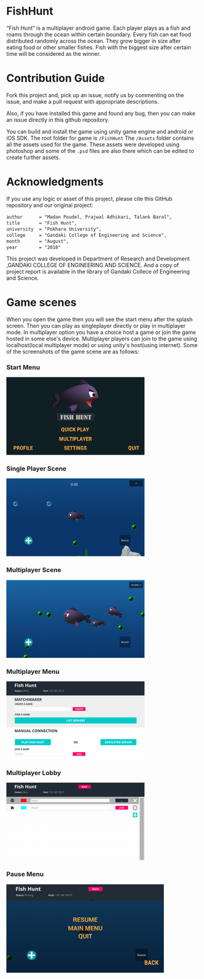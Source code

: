 # FishHunt
“Fish Hunt” is a multiplayer android game. Each player plays as a fish and roams through the ocean within certain boundary. Every fish can eat food distributed randomly across the ocean. They grow bigger in size after eating food or other smaller fishes.  Fish with the biggest size after certain time will be considered as the winner. 

# Contribution Guide
Fork this project and, pick up an issue, notify us by commenting on the issue, and make a pull request with appropriate descriptions.

Also, if you have installed this game and found any bug, then you can make an issue directly in this github repository.

You can build and install the game using unity game engine and android or iOS SDK. The root folder for game is `/FishHunt` The `/Assets` folder contains all the assets used for the game. These assets were developed using photoshop and some of the `.psd` files are also there which can be edited to create further assets.

# Acknowledgments
If you use any logic or asset of this project, please cite this GitHub repository and our original project:
```
author      = "Madan Poudel, Prajwal Adhikari, Talank Baral",
title       = "Fish Hunt",
university  = "Pokhara University",
college     = "Gandaki College of Engineering and Science",
month       = "August",
year        = "2018"
```
This project was developed in Department of Research and Development
,GANDAKI COLLEGE OF ENGINEERING AND SCIENCE. And a copy of project report is available in the library of Gandaki Collece of Engineering and Science.

# Game scenes
When you open the game then you will see the start menu after the splash screen. Then you can play as singleplayer directly or play in multiplayer mode. In multiplayer option you have a choice host a game or join the game hosted in some else's device. Multiplayer players can join to the game using localhost(local multiplayer mode) or using unity's host(using internet). Some of the screenshots of the game scene are as follows:

### Start Menu
![image](Assets/screenshots/start_menu.png)

### Single Player Scene
![image](Assets/screenshots/game_scene.png)

### Multiplayer Scene
![image](Assets/screenshots/game_scene_multiplayer.png)

### Multiplayer Menu
![image](Assets/screenshots/multiplayer_lobby.png)

### Multiplayer Lobby
![image](Assets/screenshots/game_join_room.png)

### Pause Menu
![image](Assets/screenshots/pause_menu.png)
